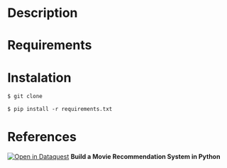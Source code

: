 # Description

# Requirements

# Instalation

```bash
$ git clone 
```

```
$ pip install -r requirements.txt
```

# References

[![Open in Dataquest](https://img.shields.io/badge/link-dataquest-green)](https://app.dataquest.io/c/93/m/99994/build-a-movie-recommendation-system-in-python/) **Build a Movie Recommendation System in Python**
